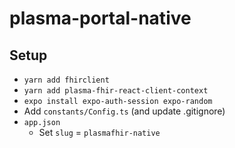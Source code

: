 # plasma-portal-native

## Setup
- `yarn add fhirclient`
- `yarn add plasma-fhir-react-client-context`
- `expo install expo-auth-session expo-random`
- Add `constants/Config.ts` (and update .gitignore)
- `app.json`
  - Set `slug` = `plasmafhir-native`